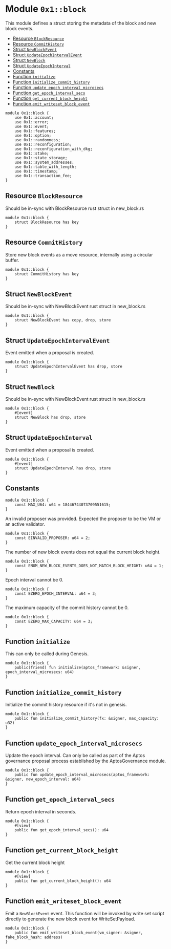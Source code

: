 <a id="0x1_block"></a>

# Module `0x1::block`

This module defines a struct storing the metadata of the block and new block events.

- [Resource `BlockResource`](#0x1_block_BlockResource)
- [Resource `CommitHistory`](#0x1_block_CommitHistory)
- [Struct `NewBlockEvent`](#0x1_block_NewBlockEvent)
- [Struct `UpdateEpochIntervalEvent`](#0x1_block_UpdateEpochIntervalEvent)
- [Struct `NewBlock`](#0x1_block_NewBlock)
- [Struct `UpdateEpochInterval`](#0x1_block_UpdateEpochInterval)
- [Constants](#@Constants_0)
- [Function `initialize`](#0x1_block_initialize)
- [Function `initialize_commit_history`](#0x1_block_initialize_commit_history)
- [Function `update_epoch_interval_microsecs`](#0x1_block_update_epoch_interval_microsecs)
- [Function `get_epoch_interval_secs`](#0x1_block_get_epoch_interval_secs)
- [Function `get_current_block_height`](#0x1_block_get_current_block_height)
- [Function `emit_writeset_block_event`](#0x1_block_emit_writeset_block_event)

```move
module 0x1::block {
    use 0x1::account;
    use 0x1::error;
    use 0x1::event;
    use 0x1::features;
    use 0x1::option;
    use 0x1::randomness;
    use 0x1::reconfiguration;
    use 0x1::reconfiguration_with_dkg;
    use 0x1::stake;
    use 0x1::state_storage;
    use 0x1::system_addresses;
    use 0x1::table_with_length;
    use 0x1::timestamp;
    use 0x1::transaction_fee;
}
```

<a id="0x1_block_BlockResource"></a>

## Resource `BlockResource`

Should be in&#45;sync with BlockResource rust struct in new_block.rs

```move
module 0x1::block {
    struct BlockResource has key
}
```

<a id="0x1_block_CommitHistory"></a>

## Resource `CommitHistory`

Store new block events as a move resource, internally using a circular buffer.

```move
module 0x1::block {
    struct CommitHistory has key
}
```

<a id="0x1_block_NewBlockEvent"></a>

## Struct `NewBlockEvent`

Should be in&#45;sync with NewBlockEvent rust struct in new_block.rs

```move
module 0x1::block {
    struct NewBlockEvent has copy, drop, store
}
```

<a id="0x1_block_UpdateEpochIntervalEvent"></a>

## Struct `UpdateEpochIntervalEvent`

Event emitted when a proposal is created.

```move
module 0x1::block {
    struct UpdateEpochIntervalEvent has drop, store
}
```

<a id="0x1_block_NewBlock"></a>

## Struct `NewBlock`

Should be in&#45;sync with NewBlockEvent rust struct in new_block.rs

```move
module 0x1::block {
    #[event]
    struct NewBlock has drop, store
}
```

<a id="0x1_block_UpdateEpochInterval"></a>

## Struct `UpdateEpochInterval`

Event emitted when a proposal is created.

```move
module 0x1::block {
    #[event]
    struct UpdateEpochInterval has drop, store
}
```

<a id="@Constants_0"></a>

## Constants

<a id="0x1_block_MAX_U64"></a>

```move
module 0x1::block {
    const MAX_U64: u64 = 18446744073709551615;
}
```

<a id="0x1_block_EINVALID_PROPOSER"></a>

An invalid proposer was provided. Expected the proposer to be the VM or an active validator.

```move
module 0x1::block {
    const EINVALID_PROPOSER: u64 = 2;
}
```

<a id="0x1_block_ENUM_NEW_BLOCK_EVENTS_DOES_NOT_MATCH_BLOCK_HEIGHT"></a>

The number of new block events does not equal the current block height.

```move
module 0x1::block {
    const ENUM_NEW_BLOCK_EVENTS_DOES_NOT_MATCH_BLOCK_HEIGHT: u64 = 1;
}
```

<a id="0x1_block_EZERO_EPOCH_INTERVAL"></a>

Epoch interval cannot be 0.

```move
module 0x1::block {
    const EZERO_EPOCH_INTERVAL: u64 = 3;
}
```

<a id="0x1_block_EZERO_MAX_CAPACITY"></a>

The maximum capacity of the commit history cannot be 0.

```move
module 0x1::block {
    const EZERO_MAX_CAPACITY: u64 = 3;
}
```

<a id="0x1_block_initialize"></a>

## Function `initialize`

This can only be called during Genesis.

```move
module 0x1::block {
    public(friend) fun initialize(aptos_framework: &signer, epoch_interval_microsecs: u64)
}
```

<a id="0x1_block_initialize_commit_history"></a>

## Function `initialize_commit_history`

Initialize the commit history resource if it&apos;s not in genesis.

```move
module 0x1::block {
    public fun initialize_commit_history(fx: &signer, max_capacity: u32)
}
```

<a id="0x1_block_update_epoch_interval_microsecs"></a>

## Function `update_epoch_interval_microsecs`

Update the epoch interval.
Can only be called as part of the Aptos governance proposal process established by the AptosGovernance module.

```move
module 0x1::block {
    public fun update_epoch_interval_microsecs(aptos_framework: &signer, new_epoch_interval: u64)
}
```

<a id="0x1_block_get_epoch_interval_secs"></a>

## Function `get_epoch_interval_secs`

Return epoch interval in seconds.

```move
module 0x1::block {
    #[view]
    public fun get_epoch_interval_secs(): u64
}
```

<a id="0x1_block_get_current_block_height"></a>

## Function `get_current_block_height`

Get the current block height

```move
module 0x1::block {
    #[view]
    public fun get_current_block_height(): u64
}
```

<a id="0x1_block_emit_writeset_block_event"></a>

## Function `emit_writeset_block_event`

Emit a `NewBlockEvent` event. This function will be invoked by write set script directly to generate the
new block event for WriteSetPayload.

```move
module 0x1::block {
    public fun emit_writeset_block_event(vm_signer: &signer, fake_block_hash: address)
}
```
